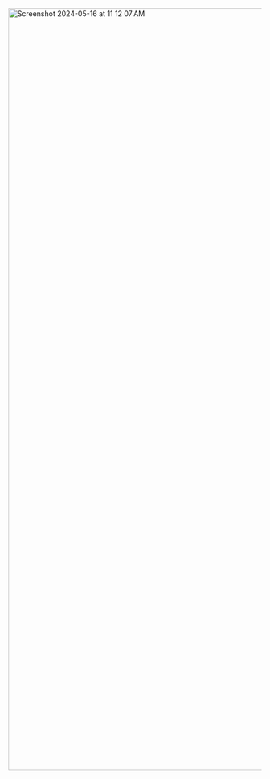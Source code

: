 <img width="1512" alt="Screenshot 2024-05-16 at 11 12 07 AM" src="https://github.com/prichey/css-bug-repro/assets/1418487/a01d03fb-92f9-48b5-9871-a33911f87874">
